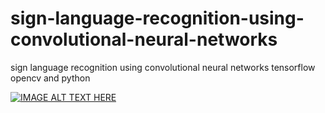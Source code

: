 # sign-language-recognition-using-convolutional-neural-networks
sign language recognition using convolutional neural networks tensorflow opencv and python

[![IMAGE ALT TEXT HERE](https://img.youtube.com/vi/YOUTUBE_VIDEO_ID_HERE/0.jpg)](https://www.youtube.com/watch?v=3TOiZiPHpTU&t=7s)
